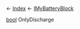 ← [Index](Api-Index) ← [IMyBatteryBlock](Sandbox.ModAPI.Ingame.IMyBatteryBlock)

[bool](System.Boolean) OnlyDischarge